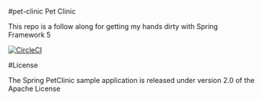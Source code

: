 #pet-clinic
Pet Clinic

This repo is a follow along for getting my hands dirty with Spring Framework 5


[![CircleCI](https://circleci.com/gh/VickieEB/pet-clinic.svg?style=svg)](https://circleci.com/gh/VickieEB/pet-clinic)

#License 

The Spring PetClinic sample application is released under version 2.0 of the Apache License